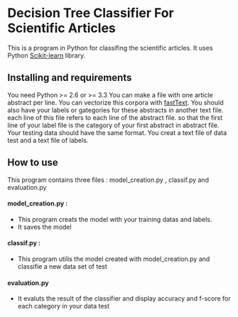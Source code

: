 
# Decision Tree Classifier For Scientific Articles 

This is a program in Python for classifing the scientific articles. It uses Python [Scikit-learn](http://scikit-learn.org/stable/) library.

## Installing and requirements

You need Python >= 2.6 or >= 3.3
You can make a file with one article abstract per line. You can vectorize this corpora with [fastText](https://fasttext.cc/).
You should also have your labels or gategories for these abstracts in another text file. each line of this file refers to each line of the abstract file. so that the first line of your label file is the category of your first abstract in abstract file.
Your testing data should have the same format. You creat a text file of data test and a text file of labels.



## How to use



This program contains three files : model_creation.py , classif.py and evaluation.py

#### model_creation.py :
*  This program creats the model with your training datas and labels.
*  It saves the model 
#### classif.py :
* This program utilis the model created with model_creation.py and classifie a new data set of test
#### evaluation.py
* It evaluts the result of the classifier and display accuracy and f-score for each category in your data test 
